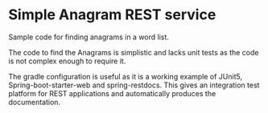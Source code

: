 # Simple Anagram REST service

Sample code for finding anagrams in a word list.

The code to find the Anagrams is simplistic and lacks unit tests as the code is not complex enough to require it.

The gradle configuration is useful as it is a working example of JUnit5, Spring-boot-starter-web and spring-restdocs.
This gives an integration test platform for REST applications and automatically produces the documentation.